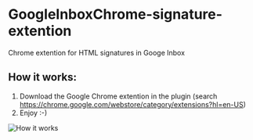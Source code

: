 GoogleInboxChrome-signature-extention
=====================================

Chrome extention for HTML signatures in Googe Inbox

## How it works:
1) Download the Google Chrome extention in the plugin (search https://chrome.google.com/webstore/category/extensions?hl=en-US)<br>
2) Enjoy :-)

![How it works](https://raw.githubusercontent.com/kubrickology/GoogleInboxChrome-signature-extention/master/screenshot.png)
